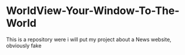 # WorldView-Your-Window-To-The-World
This is a repository were i will put my project about a News website, obviously fake
